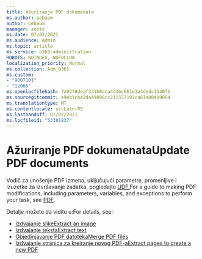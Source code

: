 ```yaml
---
title: Ažuriranje PDF dokumenata
ms.author: pebaum
author: pebaum
manager: scotv
ms.date: 07/02/2021
ms.audience: Admin
ms.topic: article
ms.service: o365-administration
ROBOTS: NOINDEX, NOFOLLOW
localization_priority: Normal
ms.collection: Adm_O365
ms.custom:
- "9007101"
- "12066"
ms.openlocfilehash: 7a92f8deaf331b0dca4d3bc661e3a4dedc1140fb
ms.sourcegitcommit: a9eb1cb42da49898cc211557193ca61a00499084
ms.translationtype: MT
ms.contentlocale: sr-Latn-RS
ms.lasthandoff: 07/02/2021
ms.locfileid: "53381837"
---
```

# <a name="update-pdf-documents"></a><span data-ttu-id="3019d-102">Ažuriranje PDF dokumenata</span><span class="sxs-lookup"><span data-stu-id="3019d-102">Update PDF documents</span></span>

<span data-ttu-id="3019d-103">Vodič za unošenje PDF izmena, uključujući parametre, promenljive i izuzetke za izvršavanje zadatka, pogledajte [UDF.](/power-automate/desktop-flows/actions-reference/pdf)</span><span class="sxs-lookup"><span data-stu-id="3019d-103">For a guide to making PDF modifications, including parameters, variables, and exceptions to perform your task, see [PDF](/power-automate/desktop-flows/actions-reference/pdf).</span></span>

<span data-ttu-id="3019d-104">Detalje možete da vidite u:</span><span class="sxs-lookup"><span data-stu-id="3019d-104">For details, see:</span></span>

- [<span data-ttu-id="3019d-105">Izdvajanje slike</span><span class="sxs-lookup"><span data-stu-id="3019d-105">Extract an image</span></span>](/power-automate/desktop-flows/actions-reference/pdf#pdf-actions)
- [<span data-ttu-id="3019d-106">Izdvajanje teksta</span><span class="sxs-lookup"><span data-stu-id="3019d-106">Extract text</span></span>](/power-automate/desktop-flows/actions-reference/pdf#extracttextfrompdfaction)
- [<span data-ttu-id="3019d-107">Objedinjavanje PDF datoteka</span><span class="sxs-lookup"><span data-stu-id="3019d-107">Merge PDF files</span></span>](/power-automate/desktop-flows/actions-reference/pdf#mergefiles)
- [<span data-ttu-id="3019d-108">Izdvajanje stranica za kreiranje novog PDF-a</span><span class="sxs-lookup"><span data-stu-id="3019d-108">Extract pages to create a new PDF</span></span>](/power-automate/desktop-flows/actions-reference/pdf#extractpages)
